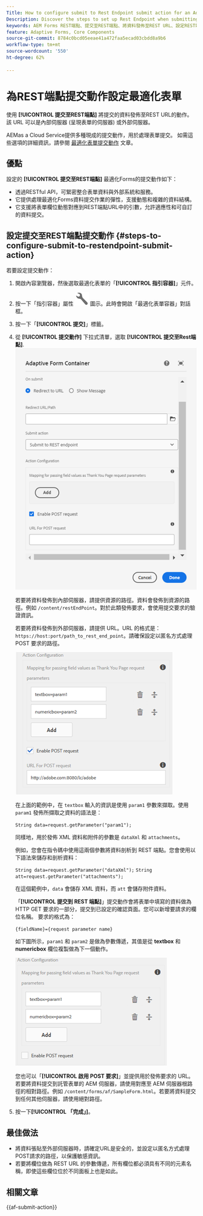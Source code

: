 ```yaml
---
Title: How to configure submit to Rest Endpoint submit action for an Adaptive Form?
Description: Discover the steps to set up Rest Endpoint when submitting an Adaptive Form.
keywords: AEM Forms REST端點、提交至REST端點、將資料發佈至REST URL、設定REST端點動作
feature: Adaptive Forms, Core Components
source-git-commit: 8784c0bcd05eeae41a472faa5ecad03cbdd8a9b6
workflow-type: tm+mt
source-wordcount: '550'
ht-degree: 62%

---
```



# 為REST端點提交動作設定最適化表單

使用 **[!UICONTROL 提交至REST端點]** 將提交的資料發佈至REST URL的動作。 該 URL 可以是內部伺服器 (呈現表單的伺服器) 或外部伺服器。

AEMas a Cloud Service提供多種現成的提交動作，用於處理表單提交。 如需這些選項的詳細資訊，請參閱 [最適化表單提交動作](/help/forms/configure-submit-actions-core-components.md)  文章。

## 優點

設定的 **[!UICONTROL 提交至REST端點]** 最適化Forms的提交動作如下：

* 透過RESTful API，可緊密整合表單資料與外部系統和服務。
* 它提供處理最適化Forms資料提交作業的彈性，支援動態和複雜的資料結構。
* 它支援將表單欄位動態對應到REST端點URL中的引數，允許適應性和可自訂的資料提交。


## 設定提交至REST端點提交動作 {#steps-to-configure-submit-to-restendpoint-submit-action}

若要設定提交動作：

1. 開啟內容瀏覽器，然後選取最適化表單的「**[!UICONTROL 指引容器]**」元件。
1. 按一下「指引容器」屬性 ![指引屬性](/help/forms/assets/configure-icon.svg) 圖示。此時會開啟「最適化表單容器」對話框。
1. 按一下「**[!UICONTROL 提交]**」標籤。
1. 從 **[!UICONTROL 提交動作]** 下拉式清單，選取 **[!UICONTROL 提交至Rest端點]**.
   ![提交至Rest端點的動作設定](/help/forms/assets/submit-action-restendpoint.png)

   若要將資料發佈到內部伺服器，請提供資源的路徑。資料會發佈到資源的路徑。例如 `/content/restEndPoint`。對於此類發佈要求，會使用提交要求的驗證資訊。

   若要將資料發佈到外部伺服器，請提供 URL。URL 的格式是：`https://host:port/path_to_rest_end_point`。請確保設定以匿名方式處理 POST 要求的路徑。

   ![做為「感謝頁面」參數傳遞之欄位值的對應](assets/post-enabled-actionconfig.png)

   在上面的範例中，在 `textbox` 輸入的資訊是使用 `param1` 參數來擷取。使用 `param1` 發佈所擷取之資料的語法是：

   `String data=request.getParameter("param1");`

   同樣地，用於發佈 XML 資料和附件的參數是 `dataXml` 和 `attachments`。

   例如，您會在指令碼中使用這兩個參數將資料剖析到 REST 端點。您會使用以下語法來儲存和剖析資料：

   `String data=request.getParameter("dataXml");`
   `String att=request.getParameter("attachments");`

   在這個範例中，`data` 會儲存 XML 資料，而 `att` 會儲存附件資料。

   「**[!UICONTROL 提交到 REST 端點]**」提交動作會將表單中填寫的資料做為 HTTP GET 要求的一部分，提交到已設定的確認頁面。您可以新增要請求的欄位名稱。 要求的格式為：

   `{fieldName}={request parameter name}`

   如下圖所示，`param1` 和 `param2` 是做為參數傳遞，其值是從 **textbox** 和 **numericbox** 欄位複製做為下一個動作。

   ![設定 REST 端點提交動作](assets/action-config.png)

   您也可以「**[!UICONTROL 啟用 POST 要求]**」並提供用於發佈要求的 URL。若要將資料提交到託管表單的 AEM 伺服器，請使用對應至 AEM 伺服器根路徑的相對路徑。例如 `/content/forms/af/SampleForm.html`。若要將資料提交到任何其他伺服器，請使用絕對路徑。

1. 按一下&#x200B;**[!UICONTROL 「完成」]**。

## 最佳做法

* 將資料張貼至外部伺服器時，請確定URL是安全的，並設定以匿名方式處理POST請求的路徑，以保護敏感資訊。
* 若要將欄位做為 REST URL 的參數傳遞，所有欄位都必須具有不同的元素名稱，即使這些欄位位於不同面板上也是如此。

## 相關文章

{{af-submit-action}}

